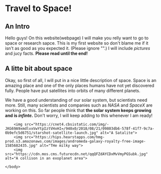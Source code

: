 <!DOCTYPE html>
<html>
    <head>
        <meta charset="utf-8">
        <title>Project: Travel webpage</title>
    </head>
    <body>
    <style>
        p {
        background-color: rgb(#00fff2);
        color: rgb(#fff200);
        }
    </style>
        <h1>Travel to Space!</h1>
        <h2>An Intro</h2>
        <p>Hello guys! On this website(webpage) I will make you relly want to go to space or research sapce. This is my first website so don't blame me if it isn't as good as you expected it. (Please ignore "<!DOCTYPE html>".) I will include <em>pictures</em> and jucy facts. <strong>Please read until the end!</strong></p>
        <h2>A litte bit about space</h2>
        <p>Okay, so first of all, I will put in a nice little description of space. Space is an amazing place and one of the only places humans have not yet discovered fully. People have put satellites into orbits of many different planets. </p>
        <p>We have a good understanding of our solar system, but scientists need more. Still, many scientists and companies such as <em>NASA</em> and <em>SpaceX</em> are working on this. So far people think that <strong>the solar system keeps growing and is  <em>infinte</em>.</strong> Don't worry, I will keep adding to this whenever I am ready!</p>
        
        <img src="https://cnet4.cbsistatic.com/img/-JKG69A9xmdlvxVwYtpIztVHxHI=/940x0/2018/08/21/09803db6-578f-41f7-9c7a-0b9efc5d6751/starshot-satellite-launch.jpg" alt="A Satalite">
        <img src="https://hips.hearstapps.com/hmg-prod.s3.amazonaws.com/images/andromeda-galaxy-royalty-free-image-1585682435.jpg" alt="THe milky way">
        <img src="https://cdn.mos.cms.futurecdn.net/qqQFZdAYCDxMvVmyPGSubk.jpg" alt="A collison in an exoplanet area">
        
    </body>
</html>
